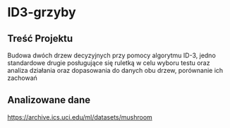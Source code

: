 # ID3-grzyby

## Treść Projektu 
Budowa dwóch drzew decyzyjnych przy pomocy algorytmu ID-3, jedno standardowe drugie posługujące się ruletką w celu wyboru testu oraz analiza działania oraz dopasowania do danych obu drzew, porównanie ich zachowań
## Analizowane dane
https://archive.ics.uci.edu/ml/datasets/mushroom